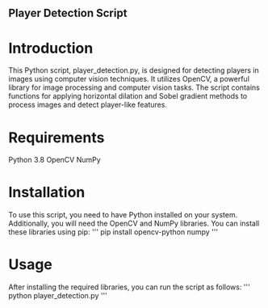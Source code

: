 ## Player Detection Script

# Introduction
This Python script, player_detection.py, is designed for detecting players in images using computer vision techniques. It utilizes OpenCV, a powerful library for image processing and computer vision tasks. The script contains functions for applying horizontal dilation and Sobel gradient methods to process images and detect player-like features.

# Requirements
Python 3.8
OpenCV
NumPy

# Installation

To use this script, you need to have Python installed on your system. Additionally, you will need the OpenCV and NumPy libraries. You can install these libraries using pip:
'''
pip install opencv-python numpy
'''

# Usage

After installing the required libraries, you can run the script as follows:
'''
python player_detection.py
'''
